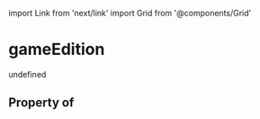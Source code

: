 import Link from 'next/link'
import Grid from '@components/Grid'

# gameEdition

undefined

## Property of



